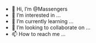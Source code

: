 - 👋 Hi, I’m @Massengers
- 👀 I’m interested in ...
- 🌱 I’m currently learning ...
- 💞️ I’m looking to collaborate on ...
- 📫 How to reach me ...

<!---
Massengers/Massengers is a ✨ special ✨ repository because its `README.md` (this file) appears on your GitHub profile.
You can click the Preview link to take a look at your changes.
--->
